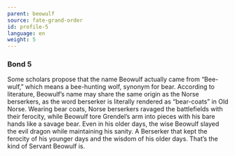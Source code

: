 ```yaml
---
parent: beowulf
source: fate-grand-order
id: profile-5
language: en
weight: 5
---
```


### Bond 5

Some scholars propose that the name Beowulf actually came from “Bee-wulf,” which means a bee-hunting wolf, synonym for bear.
According to literature, Beowulf’s name may share the same origin as the Norse berserkers, as the word berserker is literally rendered as “bear-coats” in Old Norse.
Wearing bear coats, Norse berserkers ravaged the battlefields with their ferocity, while Beowulf tore Grendel’s arm into pieces with his bare hands like a savage bear.
Even in his older days, the wise Beowulf slayed the evil dragon while maintaining his sanity.
A Berserker that kept the ferocity of his younger days and the wisdom of his older days. That’s the kind of Servant Beowulf is.
